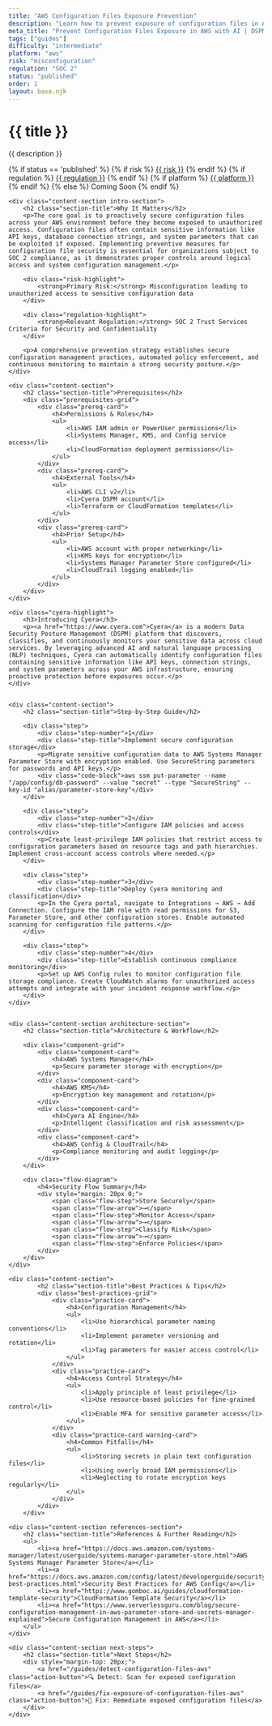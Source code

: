 ```yaml
---
title: "AWS Configuration Files Exposure Prevention"
description: "Learn how to prevent exposure of configuration files in AWS environments. Follow step-by-step guidance for SOC 2 compliance."
meta_title: "Prevent Configuration Files Exposure in AWS with AI | DSPM Guide"
tags: ["guides"]
difficulty: "intermediate"
platform: "aws"
risk: "misconfiguration"
regulation: "SOC 2"
status: "published"
order: 1
layout: base.njk
---
```


<div class="container">
    <div class="header">
        <h1>{{ title }}</h1>
        <p>{{ description }}</p>
        <div class="guide-tags-container">
			<div class="guide-tags-wrapper">
		    {% if status == 'published' %}
		        {% if risk %}
		        <a href="/risk/{{ risk | downcase | replace: ' ', '-' }}/" class="guide-tag risk">{{ risk }}</a>
		        {% endif %}
		        {% if regulation %}
		        <a href="/regulation/{{ regulation | downcase | replace: ' ', '-' }}/" class="guide-tag regulation">{{ regulation }}</a>
		        {% endif %}
		        {% if platform %}
		        <a href="/platforms/{{ platform | downcase | replace: ' ', '-' }}/" class="guide-tag platform">{{ platform }}</a>
		        {% endif %}
		    {% else %}
		        <span class="guide-tag coming-soon">Coming Soon</span>
		    {% endif %}
		</div>
		</div>
    </div>

    <div class="content-section intro-section">
        <h2 class="section-title">Why It Matters</h2>
        <p>The core goal is to proactively secure configuration files across your AWS environment before they become exposed to unauthorized access. Configuration files often contain sensitive information like API keys, database connection strings, and system parameters that can be exploited if exposed. Implementing preventive measures for configuration file security is essential for organizations subject to SOC 2 compliance, as it demonstrates proper controls around logical access and system configuration management.</p>
        
        <div class="risk-highlight">
            <strong>Primary Risk:</strong> Misconfiguration leading to unauthorized access to sensitive configuration data
        </div>
        
        <div class="regulation-highlight">
            <strong>Relevant Regulation:</strong> SOC 2 Trust Services Criteria for Security and Confidentiality
        </div>
        
        <p>A comprehensive prevention strategy establishes secure configuration management practices, automated policy enforcement, and continuous monitoring to maintain a strong security posture.</p>
    </div>

    <div class="content-section">
        <h2 class="section-title">Prerequisites</h2>
        <div class="prerequisites-grid">
            <div class="prereq-card">
                <h4>Permissions & Roles</h4>
                <ul>
                    <li>AWS IAM admin or PowerUser permissions</li>
                    <li>Systems Manager, KMS, and Config service access</li>
                    <li>CloudFormation deployment permissions</li>
                </ul>
            </div>
            <div class="prereq-card">
                <h4>External Tools</h4>
                <ul>
                    <li>AWS CLI v2</li>
                    <li>Cyera DSPM account</li>
                    <li>Terraform or CloudFormation templates</li>
                </ul>
            </div>
            <div class="prereq-card">
                <h4>Prior Setup</h4>
                <ul>
                    <li>AWS account with proper networking</li>
                    <li>KMS keys for encryption</li>
                    <li>Systems Manager Parameter Store configured</li>
                    <li>CloudTrail logging enabled</li>
                </ul>
            </div>
        </div>
    </div>
	
    <div class="cyera-highlight">
        <h3>Introducing Cyera</h3>
        <p><a href="https://www.cyera.com">Cyera</a> is a modern Data Security Posture Management (DSPM) platform that discovers, classifies, and continuously monitors your sensitive data across cloud services. By leveraging advanced AI and natural language processing (NLP) techniques, Cyera can automatically identify configuration files containing sensitive information like API keys, connection strings, and system parameters across your AWS infrastructure, ensuring proactive protection before exposures occur.</p>
    </div>
	

    <div class="content-section">
        <h2 class="section-title">Step-by-Step Guide</h2>
        
        <div class="step">
            <div class="step-number">1</div>
            <div class="step-title">Implement secure configuration storage</div>
            <p>Migrate sensitive configuration data to AWS Systems Manager Parameter Store with encryption enabled. Use SecureString parameters for passwords and API keys.</p>
            <div class="code-block">aws ssm put-parameter --name "/app/config/db-password" --value "secret" --type "SecureString" --key-id "alias/parameter-store-key"</div>
        </div>

        <div class="step">
            <div class="step-number">2</div>
            <div class="step-title">Configure IAM policies and access controls</div>
            <p>Create least-privilege IAM policies that restrict access to configuration parameters based on resource tags and path hierarchies. Implement cross-account access controls where needed.</p>
        </div>

        <div class="step">
            <div class="step-number">3</div>
            <div class="step-title">Deploy Cyera monitoring and classification</div>
            <p>In the Cyera portal, navigate to Integrations → AWS → Add Connection. Configure the IAM role with read permissions for S3, Parameter Store, and other configuration stores. Enable automated scanning for configuration file patterns.</p>
        </div>

        <div class="step">
            <div class="step-number">4</div>
            <div class="step-title">Establish continuous compliance monitoring</div>
            <p>Set up AWS Config rules to monitor configuration file storage compliance. Create CloudWatch alarms for unauthorized access attempts and integrate with your incident response workflow.</p>
        </div>
    </div>


    <div class="content-section architecture-section">
        <h2 class="section-title">Architecture & Workflow</h2>
        
        <div class="component-grid">
            <div class="component-card">
                <h4>AWS Systems Manager</h4>
                <p>Secure parameter storage with encryption</p>
            </div>
            <div class="component-card">
                <h4>AWS KMS</h4>
                <p>Encryption key management and rotation</p>
            </div>
            <div class="component-card">
                <h4>Cyera AI Engine</h4>
                <p>Intelligent classification and risk assessment</p>
            </div>
            <div class="component-card">
                <h4>AWS Config & CloudTrail</h4>
                <p>Compliance monitoring and audit logging</p>
            </div>
        </div>

        <div class="flow-diagram">
            <h4>Security Flow Summary</h4>
            <div style="margin: 20px 0;">
                <span class="flow-step">Store Securely</span>
                <span class="flow-arrow">→</span>
                <span class="flow-step">Monitor Access</span>
                <span class="flow-arrow">→</span>
                <span class="flow-step">Classify Risk</span>
                <span class="flow-arrow">→</span>
                <span class="flow-step">Enforce Policies</span>
            </div>
        </div>
    </div>

	<div class="content-section">
	        <h2 class="section-title">Best Practices & Tips</h2>
	        <div class="best-practices-grid">
	            <div class="practice-card">
	                <h4>Configuration Management</h4>
	                <ul>
	                    <li>Use hierarchical parameter naming conventions</li>
	                    <li>Implement parameter versioning and rotation</li>
	                    <li>Tag parameters for easier access control</li>
	                </ul>
	            </div>
	            <div class="practice-card">
	                <h4>Access Control Strategy</h4>
	                <ul>
	                    <li>Apply principle of least privilege</li>
	                    <li>Use resource-based policies for fine-grained control</li>
	                    <li>Enable MFA for sensitive parameter access</li>
	                </ul>
	            </div>
	            <div class="practice-card warning-card">
	                <h4>Common Pitfalls</h4>
	                <ul>
	                    <li>Storing secrets in plain text configuration files</li>
	                    <li>Using overly broad IAM permissions</li>
	                    <li>Neglecting to rotate encryption keys regularly</li>
	                </ul>
	            </div>
	        </div>
	    </div>

    <div class="content-section references-section">
        <h2 class="section-title">References & Further Reading</h2>
        <ul>
            <li><a href="https://docs.aws.amazon.com/systems-manager/latest/userguide/systems-manager-parameter-store.html">AWS Systems Manager Parameter Store</a></li>
            <li><a href="https://docs.aws.amazon.com/config/latest/developerguide/security-best-practices.html">Security Best Practices for AWS Config</a></li>
            <li><a href="https://www.gomboc.ai/guides/cloudformation-template-security">CloudFormation Template Security</a></li>
            <li><a href="https://www.serverlessguru.com/blog/secure-configuration-management-in-aws-parameter-store-and-secrets-manager-explained">Secure Configuration Management in AWS</a></li>
        </ul>
    </div>

    <div class="content-section next-steps">
        <h2 class="section-title">Next Steps</h2>
        <div style="margin-top: 20px;">
            <a href="/guides/detect-configuration-files-aws" class="action-button">🔍 Detect: Scan for exposed configuration files</a>
            <a href="/guides/fix-exposure-of-configuration-files-aws" class="action-button">🔧 Fix: Remediate exposed configuration files</a>
        </div>
    </div>
</div>